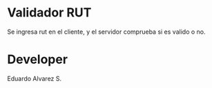 # Validador RUT

Se ingresa rut en el cliente, y el servidor comprueba si es valido o no.

# Developer

Eduardo Alvarez S.



